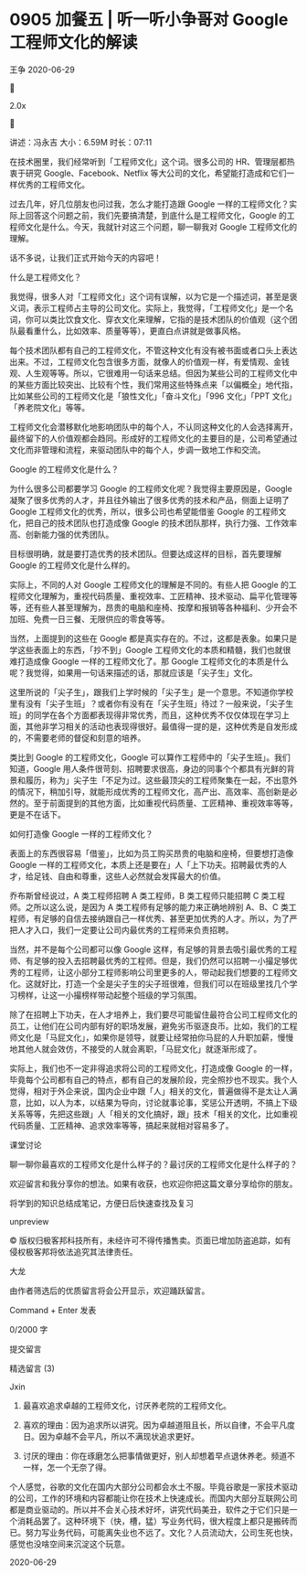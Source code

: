 # 0905 加餐五 | 听一听小争哥对 Google 工程师文化的解读

王争 2020-06-29




2.0x





讲述：冯永吉 大小：6.59M 时长：07:11

在技术圈里，我们经常听到「工程师文化」这个词。很多公司的 HR、管理层都热衷于研究 Google、Facebook、Netflix 等大公司的文化，希望能打造成和它们一样优秀的工程师文化。

过去几年，好几位朋友也问过我，怎么才能打造跟 Google 一样的工程师文化？实际上回答这个问题之前，我们先要搞清楚，到底什么是工程师文化，Google 的工程师文化是什么。今天，我就针对这三个问题，聊一聊我对 Google 工程师文化的理解。

话不多说，让我们正式开始今天的内容吧！

什么是工程师文化？

我觉得，很多人对「工程师文化」这个词有误解，以为它是一个描述词，甚至是褒义词，表示工程师占主导的公司文化。实际上，我觉得，「工程师文化」是一个名词，你可以类比饮食文化、穿衣文化来理解，它指的是技术团队的价值观（这个团队最看重什么，比如效率、质量等等），更直白点讲就是做事风格。

每个技术团队都有自己的工程师文化，不管这种文化有没有被书面或者口头上表达出来。不过，工程师文化包含很多方面，就像人的价值观一样，有爱情观、金钱观、人生观等等。所以，它很难用一句话来总结。但因为某些公司的工程师文化中的某些方面比较突出、比较有个性，我们常用这些特殊点来「以偏概全」地代指，比如某些公司的工程师文化是「狼性文化」「奋斗文化」「996 文化」「PPT 文化」「养老院文化」等等。

工程师文化会潜移默化地影响团队中的每个人，不认同这种文化的人会选择离开，最终留下的人价值观都会趋同。形成好的工程师文化的主要目的是，公司希望通过文化而非管理和流程，来驱动团队中的每个人，步调一致地工作和交流。

Google 的工程师文化是什么？

为什么很多公司都要学习 Google 的工程师文化呢？我觉得主要原因是，Google 凝聚了很多优秀的人才，并且往外输出了很多优秀的技术和产品，侧面上证明了 Google 工程师文化的优秀，所以，很多公司也希望能借鉴 Google 的工程师文化，把自己的技术团队也打造成像 Google 的技术团队那样，执行力强、工作效率高、创新能力强的优秀团队。

目标很明确，就是要打造优秀的技术团队。但要达成这样的目标，首先要理解 Google 的工程师文化是什么样的。

实际上，不同的人对 Google 工程师文化的理解是不同的。有些人把 Google 的工程师文化理解为，重视代码质量、重视效率、工匠精神、技术驱动、扁平化管理等等，还有些人甚至理解为，昂贵的电脑和座椅、按摩和报销等各种福利、少开会不加班、免费一日三餐、无限供应的零食等等。

当然，上面提到的这些在 Google 都是真实存在的。不过，这都是表象。如果只是学这些表面上的东西，「抄不到」Google 工程师文化的本质和精髓，我们也就很难打造成像 Google 一样的工程师文化了。那 Google 工程师文化的本质是什么呢？我觉得，如果用一句话来描述的话，那就应该是「尖子生」文化。

这里所说的「尖子生」，跟我们上学时候的「尖子生」是一个意思。不知道你学校里有没有「尖子生班」？或者你有没有在「尖子生班」待过？一般来说，「尖子生班」的同学在各个方面都表现得非常优秀，而且，这种优秀不仅仅体现在学习上面，其他非学习相关的活动也表现得很好。最值得一提的是，这种优秀是自发形成的，不需要老师的督促和刻意的培养。

类比到 Google 的工程师文化，Google 可以算作工程师中的「尖子生班」。我们知道，Google 用人条件很苛刻、招聘要求很高，身边的同事个个都具有光鲜的背景和履历，称为」尖子生「不足为过。这些最顶尖的工程师聚集在一起，不出意外的情况下，稍加引导，就能形成优秀的工程师文化，高产出、高效率、高创新是必然的。至于前面提到的其他方面，比如重视代码质量、工匠精神、重视效率等等，更是不在话下。

如何打造像 Google 一样的工程师文化？

表面上的东西很容易「借鉴」，比如为员工购买昂贵的电脑和座椅，但要想打造像 Google 一样的工程师文化，本质上还是要在」人「上下功夫。招聘最优秀的人才，给足钱、自由和尊重，这些人必然就会发挥最大的价值。

乔布斯曾经说过，A 类工程师招聘 A 类工程师，B 类工程师只能招聘 C 类工程师。之所以这么说，是因为 A 类工程师有足够的能力来正确地辨别 A、B、C 类工程师，有足够的自信去接纳跟自己一样优秀、甚至更加优秀的人才。所以，为了严把人才入口，我们一定要让公司内最优秀的工程师来负责招聘。

当然，并不是每个公司都可以像 Google 这样，有足够的背景去吸引最优秀的工程师、有足够的投入去招聘最优秀的工程师。但是，我们仍然可以招聘一小撮足够优秀的工程师，让这小部分工程师影响公司里更多的人，带动起我们想要的工程师文化。这就好比，打造一个全是尖子生的尖子班很难，但我们可以在班级里找几个学习榜样，让这一小撮榜样带动起整个班级的学习氛围。

除了在招聘上下功夫，在人才培养上，我们要尽可能留住最符合公司工程师文化的员工，让他们在公司内部有好的职场发展，避免劣币驱逐良币。比如，我们的工程师文化是「马屁文化」，如果你是领导，就要让经常拍你马屁的人升职加薪，慢慢地其他人就会效仿，不接受的人就会离职，「马屁文化」就逐渐形成了。

实际上，我们也不一定非得追求将公司的工程师文化，打造成像 Google 的一样，毕竟每个公司都有自己的特点，都有自己的发展阶段，完全照抄也不现实。我个人觉得，相对于外企来说，国内企业中跟「人」相关的文化，普遍做得不是太让人满意，比如，以人为本，以结果为导向，讨论就事论事，奖惩公开透明，不搞上下级关系等等，先把这些跟」人「相关的文化搞好，跟」技术「相关的文化，比如重视代码质量、工匠精神、追求效率等等，搞起来就相对容易多了。

课堂讨论

聊一聊你最喜欢的工程师文化是什么样子的？最讨厌的工程师文化是什么样子的？

欢迎留言和我分享你的想法。如果有收获，也欢迎你把这篇文章分享给你的朋友。

将学到的知识总结成笔记，方便日后快速查找及复习

unpreview


© 版权归极客邦科技所有，未经许可不得传播售卖。页面已增加防盗追踪，如有侵权极客邦将依法追究其法律责任。

大龙

由作者筛选后的优质留言将会公开显示，欢迎踊跃留言。

Command + Enter 发表

0/2000 字

提交留言

精选留言 (3)

Jxin


1. 最喜欢追求卓越的工程师文化，讨厌养老院的工程师文化。

2. 喜欢的理由：因为追求所以讲究。因为卓越道阻且长，所以自律，不会平凡度日。因为卓越不会平凡，所以不满现状追求更好。

3. 讨厌的理由：你在琢磨怎么把事情做更好，别人却想着早点退休养老。频道不一样，怎一个无奈了得。

个人感觉，谷歌的文化在国内大部分公司都会水土不服。毕竟谷歌是一家技术驱动的公司，工作的环境和内容都能让你在技术上快速成长。而国内大部分互联网公司都是商业驱动的。所以并不会关心技术好坏，讲究代码美丑，软件之于它们只是一个消耗品罢了。这种环境下（快，槽，猛）写业务代码，很大程度上都只是搬砖而已。努力写业务代码，可能离失业也不远了。文化？人员流动大，公司生死也快，感觉也没啥空间来沉淀这个玩意。

2020-06-29


